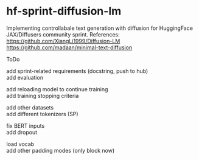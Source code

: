 # hf-sprint-diffusion-lm

Implementing controllabale text generation with diffusion for HuggingFace JAX/Diffusers community sprint.
References:
https://github.com/XiangLi1999/Diffusion-LM  
https://github.com/madaan/minimal-text-diffusion  



ToDo
 
add sprint-related requirements (docstring, push to hub)  
add evaluation   
 
add reloading model to continue training  
add training stopping criteria  

add other datasets  
add different tokenizers (SP)  

fix BERT inputs  
add dropout  

load vocab  
add other padding modes (only block now)  
